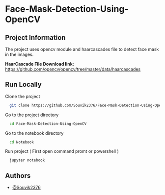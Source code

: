 # Face-Mask-Detection-Using-OpenCV

## Project Information

The project uses opencv module and haarcascades file to detect face mask in the images. 

**HaarCascade File Download link:** https://github.com/opencv/opencv/tree/master/data/haarcascades

## Run Locally

Clone the project

```bash
  git clone https://github.com/Souvik2376/Face-Mask-Detection-Using-OpenCV.git
```

Go to the project directory

```bash
  cd Face-Mask-Detection-Using-OpenCV

```

Go to the notebook directory

```bash
  cd Notebook

```

Run project ( First open command promt or powershell )

```bash
  jupyter notebook
```

## Authors

- [@Souvik2376](https://github.com/Souvik2376)
